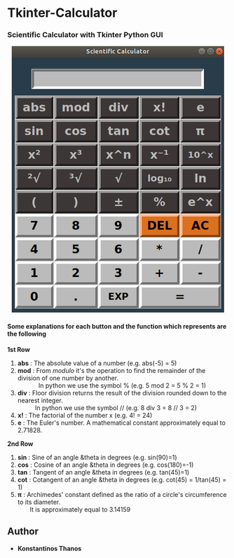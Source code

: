 # Tkinter-Calculator
### Scientific Calculator with Tkinter Python GUI

<p align="center">
   <img src="sci_calc.png">
</p>

#### Some explanations for each button and the function which represents are the following

__**1st Row**__  
  
1. **abs** : The absolute value of a number (e.g. abs(-5) = 5)
2. **mod** : From *modulo* it's the operation to find the remainder of the division of one number by another.  
&nbsp; &nbsp; &nbsp; &nbsp; &nbsp; &nbsp;  In python we use the symbol %  (e.g. 5 mod 2 = 5 % 2 = 1)  
3. **div** : Floor division returns the result of the division rounded down to the nearest integer.  
&nbsp; &nbsp; &nbsp; &nbsp; &nbsp;  In python we use the symbol //  (e.g. 8 div 3 = 8 // 3 = 2)
4. **x!**  : The factorial of the number x (e.g. 4! = 24)
5. **e**   : The Euler's number. A mathematical constant approximately equal to 2.71828.  

__**2nd Row**__  

1. **sin** : Sine of an angle &theta in degrees (e.g. sin(90)=1)
2. **cos** : Cosine of an angle &theta in degrees (e.g. cos(180)=-1)
3. **tan** : Tangent of an angle &theta in degrees (e.g. tan(45)=1)
4. **cot** : Cotangent of an angle &theta in degrees (e.g. cot(45) = 1/tan(45) = 1)
5. **π** : Archimedes' constant defined as the ratio of a circle's circumference to its diameter.  
&nbsp; &nbsp; &nbsp; &nbsp;It is approximately equal to 3.14159

## Author
* **Konstantinos Thanos**
